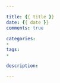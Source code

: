 ```yaml
---

title: {{ title }}
date: {{ date }}
comments: true

categories:
- 
tags:
-  

description:

---
```

